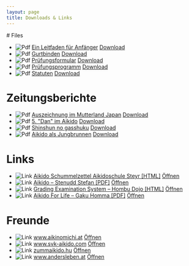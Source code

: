 ```yaml
---
layout: page
title: Downloads & Links
---
```



<div class="container block" markdown="1">
# Files

<ul class="fileDownload">
<li>
<img src="{{ site.baseurl }}/images/pdf_icon.png" alt="Pdf" />
<a href="{{ site.baseurl }}/downloads/AnfaengerLeitfaden.pdf" download="Ein_Leitfaden_fuer_Anfaenger.pdf">Ein Leitfaden für Anfänger</a>
<a href="{{ site.baseurl }}/downloads/AnfaengerLeitfaden.pdf" download="Ein_Leitfaden_fuer_Anfaenger.pdf">Download</a>
</li>
<li>
<img src="{{ site.baseurl }}/images/pdf_icon.png" alt="Pdf" />
<a href="{{ site.baseurl }}/downloads/AikidoGurtbinden.pdf" download="AikidoGurtbinden.pdf">Gurtbinden</a>
<a href="{{ site.baseurl }}/downloads/AikidoGurtbinden.pdf" download="AikidoGurtbinden.pdf">Download</a>
</li>
<li>
<img src="{{ site.baseurl }}/images/pdf_icon.png" alt="Pdf" />
<a href="{{ site.baseurl }}/downloads/Pruefungsformular.pdf" download="Pruefungsformular.pdf">Prüfungsformular</a>
<a href="{{ site.baseurl }}/downloads/Pruefungsformular.pdf" download="Pruefungsformular.pdf">Download</a>
</li>
<li>
<img src="{{ site.baseurl }}/images/pdf_icon.png" alt="Pdf" />
<a href="{{ site.baseurl }}/downloads/Pruefungsprogramm_Rev1.pdf" download="Pruefungsprogramm_Rev1.pdf">Prüfungsprogramm</a>
<a href="{{ site.baseurl }}/downloads/Pruefungsprogramm_Rev1.pdf" download="Pruefungsprogramm_Rev1.pdf">Download</a>
</li>
<li>
<img src="{{ site.baseurl }}/images/pdf_icon.png" alt="Pdf" />
<a href="{{ site.baseurl }}/downloads/Statuten_20180410_Rev1.pdf" download="Statuten_Aiki-no-michi-Linz_20180410_Rev1.pdf">Statuten</a>
<a href="{{ site.baseurl }}/downloads/Statuten_20180410_Rev1.pdf" download="Statuten_Aiki-no-michi-Linz_20180410_Rev1.pdf">Download</a>
</li>
</ul>

# Zeitungsberichte

<ul class="fileDownload">
<li>
<img src="{{ site.baseurl }}/images/image_icon.png" alt="Pdf" />
<a href="{{ site.baseurl }}/images/Tips_Bericht_022020.png" download="Tips_Bericht_022020.png">Auszeichnung im Mutterland Japan</a>
<a href="{{ site.baseurl }}/images/Tips_Bericht_022020.png" download="Tips_Bericht_022020.png">Download</a>
</li>
<li>
<img src="{{ site.baseurl }}/images/image_icon.png" alt="Pdf" />
<a href="{{ site.baseurl }}/images/DanImAikido.jpg" download="DanImAikido.jpg">5. "Dan" im Aikido</a>
<a href="{{ site.baseurl }}/images/DanImAikido.jpg" download="DanImAikido.jpg">Download</a>
</li>
<li>
<img src="{{ site.baseurl }}/images/pdf_icon.png" alt="Pdf" />
<a href="{{ site.baseurl }}/downloads/Shinshun_no_gasshuku.pdf" download="Shinshun_no_gasshuku.pdf">Shinshun no gasshuku</a>
<a href="{{ site.baseurl }}/downloads/Shinshun_no_gasshuku.pdf" download="Shinshun_no_gasshuku.pdf">Download</a>
</li>
<li>
<img src="{{ site.baseurl }}/images/image_icon.png" alt="Pdf" />
<a href="{{ site.baseurl }}/images/Aikido_als_Jungbrunnen-Informer-0421.jpg" download="Aikido_als_Jungbrunnen-Informer-0421.jpg">Aikido als Jungbrunnen</a>
<a href="{{ site.baseurl }}/images/Aikido_als_Jungbrunnen-Informer-0421.jpg" download="Aikido_als_Jungbrunnen-Informer-0421.jpg">Download</a>
</li>
</ul>

# Links

<ul class="fileDownload">
<li>
<img src="{{ site.baseurl }}/images/link_icon.png" alt="Link" />
<a href="https://www.yumpu.com/de/document/read/4041679/schummelzettel-aikido-schule-steyr" target="blank">Aikido Schummelzettel Aikidoschule Steyr [HTML]</a>
<a href="https://www.yumpu.com/de/document/read/4041679/schummelzettel-aikido-schule-steyr" target="blank">Öffnen</a>
</li>
<li>
<img src="{{ site.baseurl }}/images/link_icon.png" alt="Link" />
<a href="https://www.stenudd.com/aikido/aikido-stenudd.pdf" target="blank">Aikido – Stenudd Stefan [PDF]</a>
<a href="https://www.stenudd.com/aikido/aikido-stenudd.pdf" target="blank">Öffnen</a>
</li>
<li>
<img src="{{ site.baseurl }}/images/link_icon.png" alt="Link" />
<a href="http://www.aikikai.or.jp/eng/information/review.html" target="blank">Grading Examination System – Hombu Dojo [HTML]</a>
<a href="http://www.aikikai.or.jp/eng/information/review.html" target="blank">Öffnen</a>
</li>
<li>
<img src="{{ site.baseurl }}/images/link_icon.png" alt="Link" />
<a href="http://www.nippon-kan.org/wp-content/uploads/AikidoForLife-EDIT.pdf" target="blank">Aikido For Life – Gaku Homma [PDF]</a>
<a href="http://www.nippon-kan.org/wp-content/uploads/AikidoForLife-EDIT.pdf" target="blank">Öffnen</a>
</li>
</ul>

# Freunde

<ul class="fileDownload">
<li>
<img src="{{ site.baseurl }}/images/link_icon.png" alt="Link" />
<a href="http://www.aikinomichi.at" target="blank">www.aikinomichi.at</a>
<a href="http://www.aikinomichi.at" target="blank">Öffnen</a>
</li>
<li>
<img src="{{ site.baseurl }}/images/link_icon.png" alt="Link" />
<a href="http://www.svk-aikido.com" target="blank">www.svk-aikido.com</a>
<a href="http://www.svk-aikido.com" target="blank">Öffnen</a>
</li>
<li>
<img src="{{ site.baseurl }}/images/link_icon.png" alt="Link" />
<a href="http://zummaikido.hu" target="blank">zummaikido.hu</a>
<a href="http://zummaikido.hu" target="blank">Öffnen</a>
</li>
<li>
<img src="{{ site.baseurl }}/images/link_icon.png" alt="Link" />
<a href="http://www.andersleben.at" target="blank">www.andersleben.at</a>
<a href="http://www.andersleben.at" target="blank">Öffnen</a>
</li>
</ul>
</div>